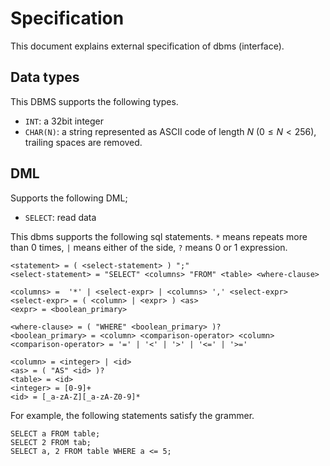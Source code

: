 # Specification

This document explains external specification of dbms (interface).

## Data types

This DBMS supports the following types.

- `INT`: a 32bit integer
- `CHAR(N)`: a string represented as ASCII code of length $N\ (0 \leq N < 256)$, trailing spaces are removed.

## DML

Supports the following DML;

- `SELECT`: read data

This dbms supports the following sql statements.
`*` means repeats more than 0 times, `|` means either of the side, `?` means 0 or 1 expression.

```
<statement> = ( <select-statement> ) ";"
<select-statement> = "SELECT" <columns> "FROM" <table> <where-clause>

<columns> =  '*' | <select-expr> | <columns> ',' <select-expr>
<select-expr> = ( <column> | <expr> ) <as>
<expr> = <boolean_primary>

<where-clause> = ( "WHERE" <boolean_primary> )?
<boolean_primary> = <column> <comparison-operator> <column>
<comparison-operator> = '=' | '<' | '>' | '<=' | '>='

<column> = <integer> | <id>
<as> = ( "AS" <id> )?
<table> = <id>
<integer> = [0-9]+
<id> = [_a-zA-Z][_a-zA-Z0-9]*
```

For example, the following statements satisfy the grammer.
```
SELECT a FROM table;
SELECT 2 FROM tab;
SELECT a, 2 FROM table WHERE a <= 5;
```